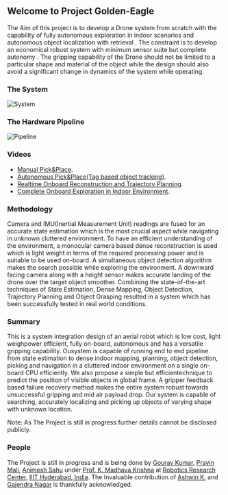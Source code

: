 ## Welcome to Project Golden-Eagle

The Aim of this project is to develop a Drone system from scratch with the
capability of fully autonomous exploration in indoor scenarios and autonomous
object localization with retrieval . The constraint is to develop an economical
robust system with minimum sensor suite but complete autonomy . The gripping
capability of the Drone should not be limited to a particular shape and material
of the object while the design should also avoid a significant change in dynamics
of the system while operating.
 
### The System

![System](https://github.com/G-KUMAR/Golden-Eagle.io/blob/master/latest_drone_labelled.png)

### The Hardware Pipeline

![Pipeline](https://github.com/G-KUMAR/Golden-Eagle.io/blob/master/system.png)

### Videos
*  [Manual Pick&Place](https://www.youtube.com/watch?v=YuA12b6oyLw).
*  [Autonomous Pick&Place(Tag based object tracking)](https://www.youtube.com/watch?v=WOCUoD3dMKc).
*  [Realtime Onboard Reconstruction and Trajectory Planning](https://www.youtube.com/watch?v=w2a-wZNqYQI).
*  [Complete Onboard Exploration in Indoor Environment](https://www.youtube.com/watch?v=pKTTRCladBQ).


### Methodology
Camera and IMU(Inertial Measurement Unit) readings are fused for an accurate state estimation which is the most crucial aspect while navigating in unknown cluttered
environment. To have an efficient understanding of the environment, a monocular camera based dense reconstruction is used which is light weight in terms of the required
processing power and is suitable to be used on-board. A simultaneous object detection algorithm makes the search possible while exploring the environment. A downward facing
camera along with a height sensor makes accurate landing of the drone over the target object smoother. Combining the state-of-the-art techniques of State Estimation, Dense
Mapping, Object Detection, Trajectory Planning and Object Grasping resulted in a system which has been successfully tested in real world conditions.

### Summary
This is a system integration design of an aerial robot which is low cost, light weighpower efficient, fully on-board, autonomous and has a versatile gripping capability. Ousystem is capable of running end to end pipeline from state estimation to dense indoor mapping, planning, object detection, picking and navigation in a cluttered indoor environment on a single on-board CPU efficiently. We also propose a simple but efficientechnique to predict the position of visible objects in global frame. A gripper feedback based failure recovery method makes the entire system robust towards unsuccessful gripping and mid air payload drop. Our system is capable of searching, accurately localizing and picking up objects of varying shape with unknown location.



Note: As The Project is still in progress further details cannot be disclosed publicly.


### People
The Project is still in progress and is being done by [Gourav Kumar](https://gourav.kumar@research.iiit.ac.in), [Pravin Mali](https://pravin.mali@research.iiit.ac.in), [Animesh Sahu](https://pravin.mali@research.iiit.ac.in) under [Prof. K. Madhava Krishna](https://faculty.iiit.ac.in/~mkrishna/) at [Robotics Research Center](http://robotics.iiit.ac.in/), [IIIT Hyderabad, India](https://www.iiit.ac.in/). The Invaluable contribution of [Ashwin K.](https://ashwinvk94@gmail.com ) and [Gajendra Nagar](https://gajena@iitk.ac.in) is thankfully acknowledged.
